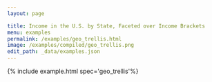 ```yaml
---
layout: page

title: Income in the U.S. by State, Faceted over Income Brackets
menu: examples
permalink: /examples/geo_trellis.html
image: /examples/compiled/geo_trellis.png
edit_path: _data/examples.json
---
```




{% include example.html spec='geo_trellis'%}
